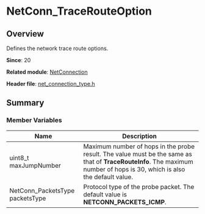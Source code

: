 # NetConn_TraceRouteOption

## Overview

Defines the network trace route options.

**Since**: 20

**Related module**: [NetConnection](capi-netconnection.md)

**Header file**: [net_connection_type.h](capi-net-connection-type-h.md)

## Summary

### Member Variables

| Name| Description|
| -- | -- |
| uint8_t maxJumpNumber | Maximum number of hops in the probe result. The value must be the same as that of **TraceRouteInfo**. The maximum number of hops is 30, which is also the default value.|
| NetConn_PacketsType packetsType | Protocol type of the probe packet. The default value is **NETCONN_PACKETS_ICMP**.|
